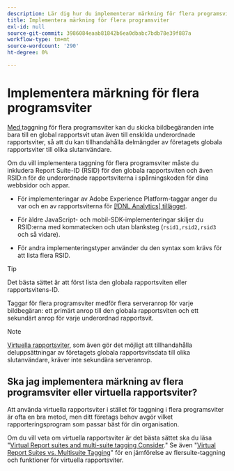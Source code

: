 ```yaml
---
description: Lär dig hur du implementerar märkning för flera programsviter för att skicka bildförfrågningar till flera rapportsviter.
title: Implementera märkning för flera programsviter
exl-id: null
source-git-commit: 3986084eaab81842b6ea0dbabc7bdb78e39f887a
workflow-type: tm+mt
source-wordcount: '290'
ht-degree: 0%

---
```



# Implementera märkning för flera programsviter

[Med ](/help/admin/c-manage-report-suites/rollup-report-suite.md) taggning för flera programsviter kan du skicka bildbegäranden inte bara till en global rapportsvit utan även till enskilda underordnade rapportsviter, så att du kan tillhandahålla delmängder av företagets globala rapportsviter till olika slutanvändare.

Om du vill implementera taggning för flera programsviter måste du inkludera Report Suite-ID (RSID) för den globala rapportsviten och även RSID:n för de underordnade rapportsviterna i spårningskoden för dina webbsidor och appar.

* För implementeringar av Adobe Experience Platform-taggar anger du var och en av rapportsviterna för [[!DNL Analytics] tillägget](https://experienceleague.adobe.com/docs/experience-platform/tags/extensions/adobe/analytics/overview.html).

* För äldre JavaScript- och mobil-SDK-implementeringar skiljer du RSID:erna med kommatecken och utan blanksteg (`rsid1,rsid2,rsid3` och så vidare).

* För andra implementeringstyper använder du den syntax som krävs för att lista flera RSID.

>[!TIP]
>
> Det bästa sättet är att först lista den globala rapportsviten eller rapportsvitens-ID.

Taggar för flera programsviter medför flera serveranrop för varje bildbegäran: ett primärt anrop till den globala rapportsviten och ett sekundärt anrop för varje underordnad rapportsvit.

>[!NOTE]
>
> [Virtuella rapportsviter](/help/components/vrs/vrs-about.md), som även gör det möjligt att tillhandahålla deluppsättningar av företagets globala rapportsvitsdata till olika slutanvändare, kräver inte sekundära serveranrop.

## Ska jag implementera märkning av flera programsviter eller virtuella rapportsviter?

Att använda virtuella rapportsviter i stället för taggning i flera programsviter är ofta en bra metod, men ditt företags behov avgör vilket rapporteringsprogram som passar bäst för din organisation.

Om du vill veta om virtuella rapportsviter är det bästa sättet ska du läsa &quot;[Virtual Report suites and multi-suite tagging Consider](/help/components/vrs/vrs-considerations.md).&quot; Se även &quot;[Virtual Report Suites vs. Multisuite Tagging](/help/components/vrs/vrs-about.md#section_317E4D21CCD74BC38166D2F57D214F78)&quot; för en jämförelse av flersuite-taggning och funktioner för virtuella rapportsviter.
